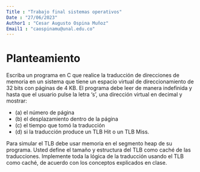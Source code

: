 ```yaml
---
Title : "Trabajo final sistemas operativos"
Date : "27/06/2023"
Author1 : "Cesar Augusto Ospina Muñoz"
Email1 : "caospinamu@unal.edu.co"
---
```


# Planteamiento

Escriba un programa en C que realice la traducción de direcciones de memoria en un sistema que
tiene un espacio virtual de direccionamiento de 32 bits con páginas de 4 KB. El programa debe leer
de manera indefinida y hasta que el usuario pulse la letra ‘s’, una dirección virtual en decimal y
mostrar: 

- (a) el número de página
- (b) el desplazamiento dentro de la página
- (c) el tiempo que tomó la traducción
- (d) si la traducción produce un TLB Hit o un TLB Miss. 
 
Para simular el TLB debe usar memoria en el segmento heap de su programa. Usted define el tamaño y estructura del TLB como
caché de las traducciones. Implemente toda la lógica de la traducción usando el TLB como caché, de
acuerdo con los conceptos explicados en clase.

